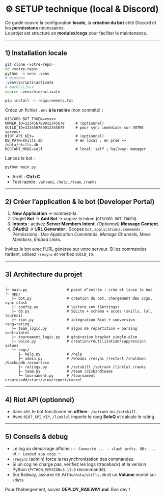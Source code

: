 # ⚙️ SETUP technique (local & Discord)

Ce guide couvre la configuration **locale**, la **création du bot** côté Discord et les **permissions** nécessaires.  
Le projet est structuré en **modules/cogs** pour faciliter la maintenance.

---

## 1) Installation locale
```bash
git clone <votre-repo>
cd <votre-repo>
python -m venv .venv
# Windows
.venv\Scripts\activate
# macOS/Linux
source .venv/bin/activate

pip install -r requirements.txt
```

Créez un fichier `.env` **à la racine** (non commité) :
```env
DISCORD_BOT_TOKEN=xxxxx
OWNER_ID=123456789012345678     # (optionnel)
GUILD_ID=123456789012345678     # pour sync immédiate sur VOTRE serveur
RIOT_API_KEY=                   # (optionnel)
DB_PATH=skills.db               # en local ; en prod => /data/skills.db
RESTART_MODE=self               # local: self ; Railway: manager
```

Lancez le bot :
```bash
python main.py
```
- Arrêt : **Ctrl+C**
- Test rapide : `/whoami`, `/help`, `/team`, `/ranks`

---

## 2) Créer l’application & le bot (Developer Portal)
1. **New Application** → nommez-la.
2. Onglet **Bot** → **Add Bot** → copiez le token (`DISCORD_BOT_TOKEN`).
3. **Intents** : activez **Server Members Intent**. *(Optionnel)* **Message Content**.
4. **OAuth2 → URL Generator** : Scopes `bot`, `applications.commands` ; Permissions : *Use Application Commands*, *Manage Channels*, *Move Members*, *Embed Links*.

Invitez le bot avec l’URL générée sur votre serveur. Si les commandes tardent, utilisez `/resync` et vérifiez `GUILD_ID`.

---

## 3) Architecture du projet
```
.
├─ main.py                  # point d’entrée : crée et lance le bot
└─ app/
   ├─ bot.py                # création du bot, chargement des cogs, sync slash
   ├─ config.py             # lecture env (Settings)
   ├─ db.py                 # SQLite + schéma + accès (skills, lol, tournoi)
   ├─ riot.py               # intégration Riot + conversion rang→rating
   ├─ team_logic.py         # algos de répartition + parsing contraintes
   ├─ tournament_logic.py   # génération bracket single-elim
   ├─ voice.py              # création/réutilisation/suppression salons
   └─ cogs/
      ├─ help.py            # /help
      ├─ admin.py           # /whoami /resync /restart /shutdown /backupdb /exportcsv
      ├─ ratings.py         # /setskill /setrank /linklol /ranks
      ├─ team.py            # /team /disbandteams
      └─ tournament.py      # /tournament create/add/start/view/report/cancel
```

---

## 4) Riot API (optionnel)
- Sans clé, le bot fonctionne en **offline** : `/setrank` ou `/setskill`.
- Avec `RIOT_API_KEY`, `/linklol` importe le rang **SoloQ** et calcule le rating.

---

## 5) Conseils & debug
- Le log au démarrage affiche : `✅ Connecté ... — slash prêts. DB: ...` et `✅ Loaded app.cogs.*`.
- `/resync` (admin) force la resynchronisation des commandes.
- Si un cog ne charge pas, vérifiez les logs (traceback) et la version Python (`PYTHON_VERSION=3.11.9` recommandé).
- Sur Railway, assurez `DB_PATH=/data/skills.db` et un **Volume** monté sur `/data`.

Pour l’hébergement, suivez **DEPLOY_RAILWAY.md**. Bon dev !
